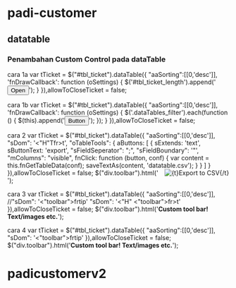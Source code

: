 # padi-customer

## datatable

### Penambahan Custom Control pada dataTable
cara 1a
var tTicket = $("#tbl_ticket").dataTable({
	"aaSorting":[[0,'desc']],
	 'fnDrawCallback': function (oSettings) {
		$('#tbl_ticket_length').append('<button class="btn btn-primary">Open</button>');
	 }
}),allowToCloseTicket = false;

cara 1b
var tTicket = $("#tbl_ticket").dataTable({
	"aaSorting":[[0,'desc']],
	 'fnDrawCallback': function (oSettings) {
		$('.dataTables_filter').each(function () {
			$(this).append('<button class="btn btn-default mr-xs pull-right" type="button">Button</button>');
		});
	 }
}),allowToCloseTicket = false;

cara 2
var tTicket = $("#tbl_ticket").dataTable({
	"aaSorting":[[0,'desc']],
	"sDom": '<"H"Tfr>t',
	"oTableTools": {
		aButtons: [
		{
			sExtends: 'text',
			sButtonText: 'export',
			"sFieldSeperator": ";",
			"sFieldBoundary": '"',
			"mColumns": "visible",
			fnClick: function (button, conf) {
			var content = this.fnGetTableData(conf);
			saveTextAs(content, 'datatable.csv');
		}
		}
		]
	}
}),allowToCloseTicket = false;
$("div.toolbar").html('<span style="margin-left: 1em;"><img src="images/b_export_xls.gif" title="{t}Export to CSV{/t}" /></span>');

cara 3 
var tTicket = $("#tbl_ticket").dataTable({
	"aaSorting":[[0,'desc']],
	//"sDom": '<"toolbar">frtip'
	"sDom": '<"H" <"toolbar">fr>t'
}),allowToCloseTicket = false;
$("div.toolbar").html('<b>Custom tool bar! Text/images etc.</b>');


cara 4 
var tTicket = $("#tbl_ticket").dataTable({
	"aaSorting":[[0,'desc']],
	"sDom": '<"toolbar">frtip'
}),allowToCloseTicket = false;
$("div.toolbar").html('<b>Custom tool bar! Text/images etc.</b>');
# padicustomerv2
